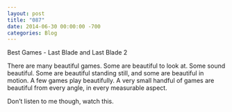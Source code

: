 ```yaml
---
layout: post
title: "087"
date: 2014-06-30 00:00:00 -700
categories: Blog
---
```


Best Games - Last Blade and Last Blade 2

There are many beautiful games. Some are beautiful to look at. Some sound beautiful. Some are beautiful standing still, and some are beautiful in motion. A few games play beautifully. A very small handful of games are beautiful from every angle, in every measurable aspect.

Don’t listen to me though, watch this.
